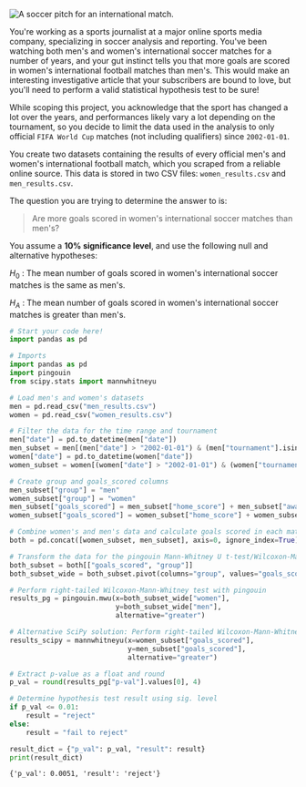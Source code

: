 ![A soccer pitch for an international match.](soccer-pitch.jpg)

You're working as a sports journalist at a major online sports media company, specializing in soccer analysis and reporting. You've been watching both men's and women's international soccer matches for a number of years, and your gut instinct tells you that more goals are scored in women's international football matches than men's. This would make an interesting investigative article that your subscribers are bound to love, but you'll need to perform a valid statistical hypothesis test to be sure!

While scoping this project, you acknowledge that the sport has changed a lot over the years, and performances likely vary a lot depending on the tournament, so you decide to limit the data used in the analysis to only official `FIFA World Cup` matches (not including qualifiers) since `2002-01-01`.

You create two datasets containing the results of every official men's and women's international football match, which you scraped from a reliable online source. This data is stored in two CSV files: `women_results.csv` and `men_results.csv`.

The question you are trying to determine the answer to is:

> Are more goals scored in women's international soccer matches than men's?

You assume a **10% significance level**, and use the following null and alternative hypotheses:

$H_0$ : The mean number of goals scored in women's international soccer matches is the same as men's.

$H_A$ : The mean number of goals scored in women's international soccer matches is greater than men's.


```python
# Start your code here!
import pandas as pd
```


```python
# Imports
import pandas as pd
import pingouin
from scipy.stats import mannwhitneyu

# Load men's and women's datasets
men = pd.read_csv("men_results.csv")
women = pd.read_csv("women_results.csv")

# Filter the data for the time range and tournament
men["date"] = pd.to_datetime(men["date"])
men_subset = men[(men["date"] > "2002-01-01") & (men["tournament"].isin(["FIFA World Cup"]))]
women["date"] = pd.to_datetime(women["date"])
women_subset = women[(women["date"] > "2002-01-01") & (women["tournament"].isin(["FIFA World Cup"]))]

# Create group and goals_scored columns
men_subset["group"] = "men"
women_subset["group"] = "women"
men_subset["goals_scored"] = men_subset["home_score"] + men_subset["away_score"]
women_subset["goals_scored"] = women_subset["home_score"] + women_subset["away_score"]

# Combine women's and men's data and calculate goals scored in each match
both = pd.concat([women_subset, men_subset], axis=0, ignore_index=True)

# Transform the data for the pingouin Mann-Whitney U t-test/Wilcoxon-Mann-Whitney test
both_subset = both[["goals_scored", "group"]]
both_subset_wide = both_subset.pivot(columns="group", values="goals_scored")

# Perform right-tailed Wilcoxon-Mann-Whitney test with pingouin
results_pg = pingouin.mwu(x=both_subset_wide["women"],
                          y=both_subset_wide["men"],
                          alternative="greater")

# Alternative SciPy solution: Perform right-tailed Wilcoxon-Mann-Whitney test with scipy
results_scipy = mannwhitneyu(x=women_subset["goals_scored"],
                             y=men_subset["goals_scored"],
                             alternative="greater")

# Extract p-value as a float and round
p_val = round(results_pg["p-val"].values[0], 4)

# Determine hypothesis test result using sig. level
if p_val <= 0.01:
    result = "reject"
else:
    result = "fail to reject"

result_dict = {"p_val": p_val, "result": result}
print(result_dict)

```

    {'p_val': 0.0051, 'result': 'reject'}

